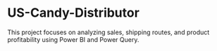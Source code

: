 # US-Candy-Distributor
This project focuses on analyzing sales, shipping routes, and product profitability using Power BI and Power Query.
